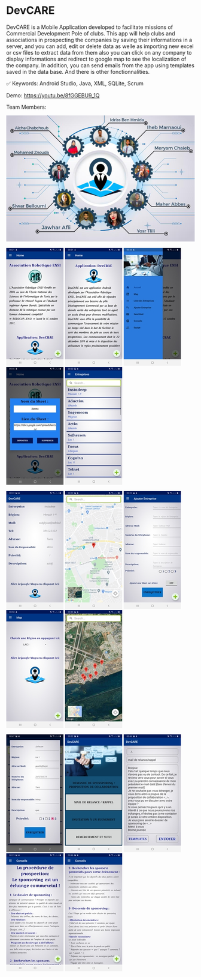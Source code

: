 # DevCARE

DevCARE is a Mobile Application developed to facilitate missions of Commercial Development Pole of clubs. This app will help clubs and associations in prospecting the companies by saving their informations in a server, and you can add, edit or delete data as welle as importing new excel or csv files to extract data from them also you can click on any company to display informations and redirect to google map to see the localization of the company. In addition, you can send emails from the app using templates saved in the data base. And there is other fonctionnalities.

✅ Keywords: Android Studio, Java, XML, SQLite, Scrum

Demo: https://youtu.be/8fGGEBU9_1Q

Team Members:

![](team.jpg)



![](0.jpg)   ![](1.jpg)    ![](2.jpg)    ![](3.jpg)    ![](4.jpg)


![](5.jpg)   ![](6.jpg)    ![](7.jpg)    ![](14.jpg)   ![](8.jpg)


![](9.jpg)   ![](10.jpg)   ![](11.jpg)   ![](12.jpg)   ![](13.jpg)   

